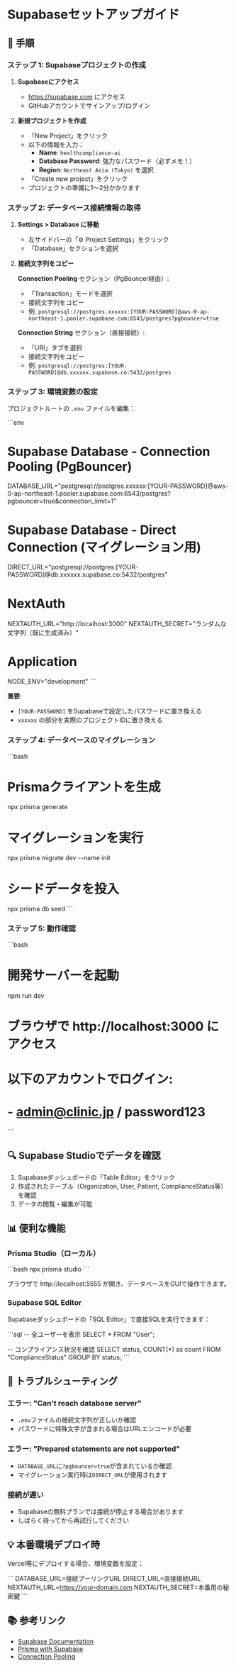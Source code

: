 # Supabaseセットアップガイド

## 📝 手順

### ステップ 1: Supabaseプロジェクトの作成

1. **Supabaseにアクセス**
   - https://supabase.com にアクセス
   - GitHubアカウントでサインアップ/ログイン

2. **新規プロジェクトを作成**
   - 「New Project」をクリック
   - 以下の情報を入力：
     - **Name**: `healthcompliance-ai`
     - **Database Password**: 強力なパスワード（必ずメモ！）
     - **Region**: `Northeast Asia (Tokyo)` を選択
   - 「Create new project」をクリック
   - プロジェクトの準備に1〜2分かかります

### ステップ 2: データベース接続情報の取得

1. **Settings > Database に移動**
   - 左サイドバーの「⚙️ Project Settings」をクリック
   - 「Database」セクションを選択

2. **接続文字列をコピー**

   **Connection Pooling** セクション（PgBouncer経由）:
   - 「Transaction」モードを選択
   - 接続文字列をコピー
   - 例: `postgresql://postgres.xxxxxx:[YOUR-PASSWORD]@aws-0-ap-northeast-1.pooler.supabase.com:6543/postgres?pgbouncer=true`

   **Connection String** セクション（直接接続）:
   - 「URI」タブを選択
   - 接続文字列をコピー
   - 例: `postgresql://postgres:[YOUR-PASSWORD]@db.xxxxxx.supabase.co:5432/postgres`

### ステップ 3: 環境変数の設定

プロジェクトルートの `.env` ファイルを編集：

\`\`\`env
# Supabase Database - Connection Pooling (PgBouncer)
DATABASE_URL="postgresql://postgres.xxxxxx:[YOUR-PASSWORD]@aws-0-ap-northeast-1.pooler.supabase.com:6543/postgres?pgbouncer=true&connection_limit=1"

# Supabase Database - Direct Connection (マイグレーション用)
DIRECT_URL="postgresql://postgres:[YOUR-PASSWORD]@db.xxxxxx.supabase.co:5432/postgres"

# NextAuth
NEXTAUTH_URL="http://localhost:3000"
NEXTAUTH_SECRET="ランダムな文字列（既に生成済み）"

# Application
NODE_ENV="development"
\`\`\`

**重要**:
- `[YOUR-PASSWORD]` をSupabaseで設定したパスワードに置き換える
- `xxxxxx` の部分を実際のプロジェクトIDに置き換える

### ステップ 4: データベースのマイグレーション

\`\`\`bash
# Prismaクライアントを生成
npx prisma generate

# マイグレーションを実行
npx prisma migrate dev --name init

# シードデータを投入
npx prisma db seed
\`\`\`

### ステップ 5: 動作確認

\`\`\`bash
# 開発サーバーを起動
npm run dev

# ブラウザで http://localhost:3000 にアクセス
# 以下のアカウントでログイン:
# - admin@clinic.jp / password123
\`\`\`

## 🔍 Supabase Studioでデータを確認

1. Supabaseダッシュボードの「Table Editor」をクリック
2. 作成されたテーブル（Organization, User, Patient, ComplianceStatus等）を確認
3. データの閲覧・編集が可能

## 📊 便利な機能

### Prisma Studio（ローカル）

\`\`\`bash
npx prisma studio
\`\`\`

ブラウザで http://localhost:5555 が開き、データベースをGUIで操作できます。

### Supabase SQL Editor

Supabaseダッシュボードの「SQL Editor」で直接SQLを実行できます：

\`\`\`sql
-- 全ユーザーを表示
SELECT * FROM "User";

-- コンプライアンス状況を確認
SELECT
  status,
  COUNT(*) as count
FROM "ComplianceStatus"
GROUP BY status;
\`\`\`

## 🚨 トラブルシューティング

### エラー: "Can't reach database server"

- `.env`ファイルの接続文字列が正しいか確認
- パスワードに特殊文字が含まれる場合はURLエンコードが必要

### エラー: "Prepared statements are not supported"

- `DATABASE_URL`に`?pgbouncer=true`が含まれているか確認
- マイグレーション実行時は`DIRECT_URL`が使用されます

### 接続が遅い

- Supabaseの無料プランでは接続が停止する場合があります
- しばらく待ってから再試行してください

## 💡 本番環境デプロイ時

Vercel等にデプロイする場合、環境変数を設定：

\`\`\`
DATABASE_URL=接続プーリングURL
DIRECT_URL=直接接続URL
NEXTAUTH_URL=https://your-domain.com
NEXTAUTH_SECRET=本番用の秘密鍵
\`\`\`

## 📚 参考リンク

- [Supabase Documentation](https://supabase.com/docs)
- [Prisma with Supabase](https://www.prisma.io/docs/guides/database/supabase)
- [Connection Pooling](https://supabase.com/docs/guides/database/connecting-to-postgres#connection-pooling)
